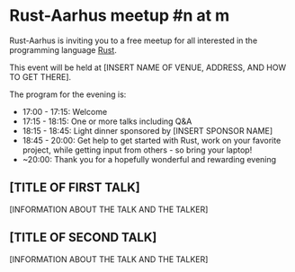 # Rust-Aarhus meetup #n at m

Rust-Aarhus is inviting you to a free meetup for all interested in the programming language [Rust][rust].

This event will be held at 
[INSERT NAME OF VENUE, ADDRESS, AND HOW TO GET THERE].

The program for the evening is:

 - 17:00 - 17:15: Welcome
 - 17:15 - 18:15: One or more talks including Q&A
 - 18:15 - 18:45: Light dinner sponsored by [INSERT SPONSOR NAME]
 - 18:45 - 20:00: Get help to get started with Rust, work on your favorite project, while getting input from others - so bring your laptop!
 - ~20:00: Thank you for a hopefully wonderful and rewarding evening

## [TITLE OF FIRST TALK]
[INFORMATION ABOUT THE TALK AND THE TALKER]

## [TITLE OF SECOND TALK]
[INFORMATION ABOUT THE TALK AND THE TALKER]


[rust]: https://www.rust-lang.org/